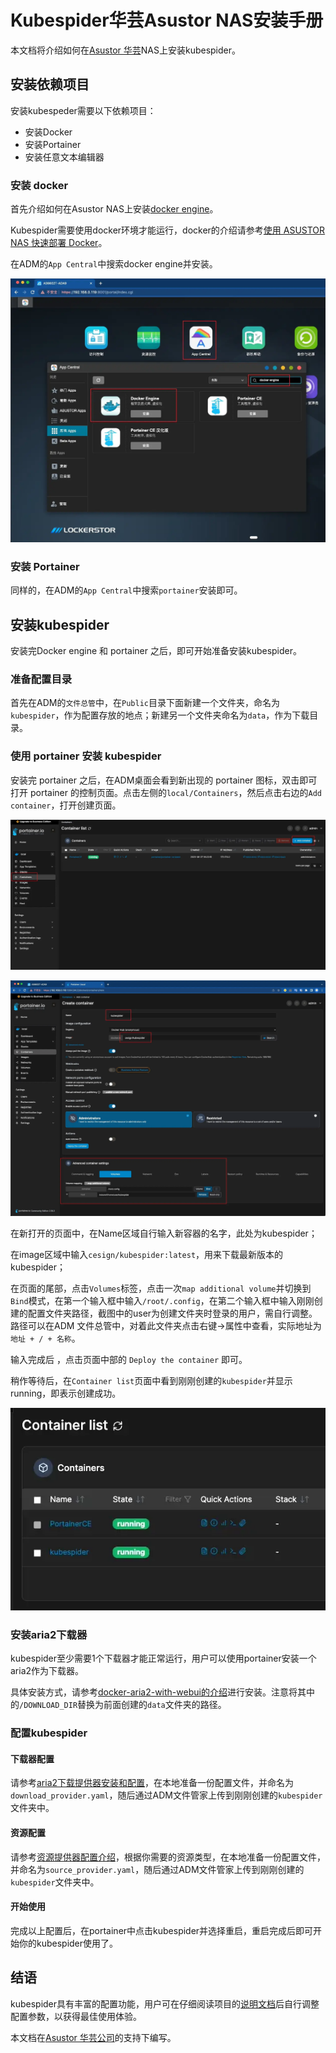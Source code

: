 # Kubespider华芸Asustor NAS安装手册

本文档将介绍如何在[Asustor 华芸](https://www.asustor.com/zh-cn/)NAS上安装kubespider。

## 安装依赖项目

安装kubespeder需要以下依赖项目：

* 安装Docker
* 安装Portainer
* 安装任意文本编辑器

### 安装 docker

首先介绍如何在Asustor NAS上安装[docker engine](https://www.asustor.com/zh-cn/app_central/app_detail?id=891&type=1&model=)。

Kubespider需要使用docker环境才能运行，docker的介绍请参考[使用 ASUSTOR NAS 快速部署 Docker](https://www.asustor.com/zh-cn/solution/what_is_docker)。

在ADM的`App Central`中搜索docker engine并安装。

![install docker](../../../images/user_guide/asustor_installation/01-install-docker.webp)

### 安装 Portainer

同样的，在ADM的`App Central`中搜索`portainer`安装即可。

## 安装kubespider

安装完Docker engine 和 portainer 之后，即可开始准备安装kubespider。

### 准备配置目录

首先在ADM的`文件总管`中，在`Public`目录下面新建一个文件夹，命名为`kubespider`，作为配置存放的地点；新建另一个文件夹命名为`data`，作为下载目录。

### 使用 portainer 安装 kubespider

安装完 portainer 之后，在ADM桌面会看到新出现的 portainer 图标，双击即可打开 portainer 的控制页面。点击左侧的`local/Containers`，然后点击右边的`Add container`，打开创建页面。

![portainer](../../../images/user_guide/asustor_installation/02-portainer.webp)

![new container](../../../images/user_guide/asustor_installation/03-new-container.webp)

在新打开的页面中，在Name区域自行输入新容器的名字，此处为kubespider；

在image区域中输入`cesign/kubespider:latest`，用来下载最新版本的kubespider；

在页面的尾部，点击`Volumes`标签，点击一次`map additional volume`并切换到`Bind`模式，在第一个输入框中输入`/root/.config`，在第二个输入框中输入刚刚创建的配置文件夹路径，截图中的user为创建文件夹时登录的用户，需自行调整。路径可以在ADM 文件总管中，对着此文件夹点击右键->属性中查看，实际地址为 `地址 + / + 名称`。

输入完成后 ，点击页面中部的 `Deploy the container` 即可。

稍作等待后，在`Container list`页面中看到刚刚创建的`kubespider`并显示running，即表示创建成功。

![running](../../../images/user_guide/asustor_installation/04-running.webp)

### 安装aria2下载器

kubespider至少需要1个下载器才能正常运行，用户可以使用portainer安装一个aria2作为下载器。

具体安装方式，请参考[docker-aria2-with-webui的介绍](https://hub.docker.com/r/abcminiuser/docker-aria2-with-webui)进行安装。注意将其中的`/DOWNLOAD_DIR`替换为前面创建的`data`文件夹的路径。

### 配置kubespider

#### 下载器配置

请参考[aria2下载提供器安装和配置](../aria2_download_provider/README.md#2kubespider对接配置可选)，在本地准备一份配置文件，并命名为`download_provider.yaml`，随后通过ADM文件管家上传到刚刚创建的`kubespider`文件夹中。

#### 资源配置

请参考[资源提供器配置介绍](../../../../README-CN.md#资源提供器按需配置)，根据你需要的资源类型，在本地准备一份配置文件，并命名为`source_provider.yaml`，随后通过ADM文件管家上传到刚刚创建的`kubespider`文件夹中。

#### 开始使用

完成以上配置后，在portainer中点击kubespider并选择重启，重启完成后即可开始你的kubespider使用了。

## 结语

kubespider具有丰富的配置功能，用户可在仔细阅读项目的[说明文档](../../../../README-CN.md)后自行调整配置参数，以获得最佳使用体验。

本文档在[Asustor 华芸公司](https://www.asustor.com/zh-cn/)的支持下编写。
